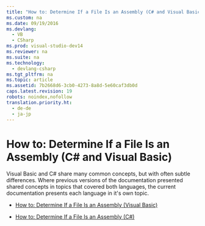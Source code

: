 ```yaml
---
title: "How to: Determine If a File Is an Assembly (C# and Visual Basic)"
ms.custom: na
ms.date: 09/19/2016
ms.devlang: 
  - VB
  - CSharp
ms.prod: visual-studio-dev14
ms.reviewer: na
ms.suite: na
ms.technology: 
  - devlang-csharp
ms.tgt_pltfrm: na
ms.topic: article
ms.assetid: 7b2668d6-3cb0-4273-8a8d-5e60caf3db0d
caps.latest.revision: 19
robots: noindex,nofollow
translation.priority.ht: 
  - de-de
  - ja-jp
---
```

# How to: Determine If a File Is an Assembly (C# and Visual Basic)
Visual Basic and C# share many common concepts, but with often subtle differences. Where previous versions of the documentation presented shared concepts in topics that covered both languages, the current documentation presents each language in it's own topic.  
  
-   [How to: Determine If a File Is an Assembly (Visual Basic)](../vs140/How-to--Determine-If-a-File-Is-an-Assembly--Visual-Basic-.md)  
  
-   [How to: Determine If a File Is an Assembly (C#)](../vs140/How-to--Determine-If-a-File-Is-an-Assembly--C#-.md)